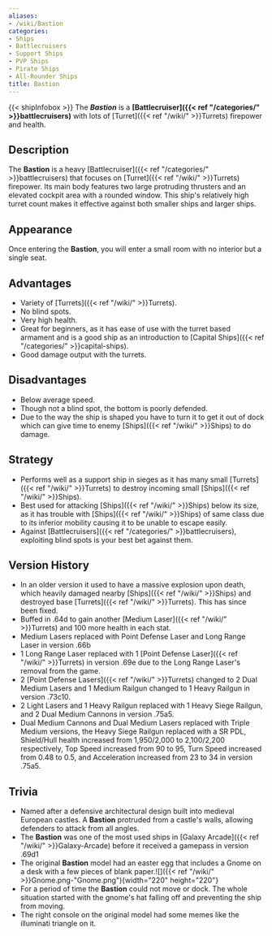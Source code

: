 ```yaml
---
aliases:
- /wiki/Bastion
categories:
- Ships
- Battlecruisers
- Support Ships
- PVP Ships
- Pirate Ships
- All-Rounder Ships
title: Bastion
---
```


{{< shipInfobox >}} The **_Bastion_** is a **[Battlecruiser]({{< ref "/categories/" >}}battlecruisers)** with lots of [Turret]({{< ref "/wiki/" >}}Turrets) firepower and health.

## Description

The **Bastion** is a heavy [Battlecruiser]({{< ref "/categories/" >}}battlecruisers) that focuses on [Turret]({{< ref "/wiki/" >}}Turrets) firepower. Its main body features two large protruding thrusters and an elevated cockpit area with a rounded window. This ship's relatively high turret count makes it effective against both smaller ships and larger ships.

## Appearance

Once entering the **Bastion**, you will enter a small room with no interior but a single seat.

## Advantages

- Variety of [Turrets]({{< ref "/wiki/" >}}Turrets).
- No blind spots.
- Very high health.
- Great for beginners, as it has ease of use with the turret based armament and is a good ship as an introduction to [Capital Ships]({{< ref "/categories/" >}}capital-ships).
- Good damage output with the turrets.

## Disadvantages

- Below average speed.
- Though not a blind spot, the bottom is poorly defended.
- Due to the way the ship is shaped you have to turn it to get it out of dock which can give time to enemy [Ships]({{< ref "/wiki/" >}}Ships) to do damage.

## Strategy

- Performs well as a support ship in sieges as it has many small [Turrets]({{< ref "/wiki/" >}}Turrets) to destroy incoming small [Ships]({{< ref "/wiki/" >}}Ships).
- Best used for attacking [Ships]({{< ref "/wiki/" >}}Ships) below its size, as it has trouble with [Ships]({{< ref "/wiki/" >}}Ships) of same class due to its inferior mobility causing it to be unable to escape easily.
- Against [Battlecruisers]({{< ref "/categories/" >}}battlecruisers), exploiting blind spots is your best bet against them.

## Version History 

- In an older version <span>it used to have a massive explosion upon death, which heavily damaged nearby [Ships]({{< ref "/wiki/" >}}Ships) and destroyed base </span>[Turrets]({{< ref "/wiki/" >}}Turrets)<span>. This has since been fixed.</span>
- Buffed in .64d to gain another [Medium Laser]({{< ref "/wiki/" >}}Turrets) and 100 more health in each stat.
- Medium Lasers replaced with Point Defense Laser and Long Range Laser in version .66b
- 1 Long Range Laser replaced with 1 [Point Defense Laser]({{< ref "/wiki/" >}}Turrets) in version .69e due to the Long Range Laser's removal from the game.
- 2 [Point Defense Lasers]({{< ref "/wiki/" >}}Turrets) changed to 2 Dual Medium Lasers and 1 Medium Railgun changed to 1 Heavy Railgun in version .73c10.
- 2 Light Lasers and 1 Heavy Railgun replaced with 1 Heavy Siege Railgun, and 2 Dual Medium Cannons in version .75a5.
- Dual Medium Cannons and Dual Medium Lasers replaced with Triple Medium versions, the Heavy Siege Railgun replaced with a SR PDL, Shield/Hull health increased from 1,950/2,000 to 2,100/2,200 respectively, Top Speed increased from 90 to 95, Turn Speed increased from 0.48 to 0.5, and Acceleration increased from 23 to 34 in version .75a5.

## Trivia

- Named after a defensive architectural design built into medieval European castles. A **Bastion** protruded from a castle's walls, allowing defenders to attack from all angles.
- The **Bastion** was one of the most used ships in [Galaxy Arcade]({{< ref "/wiki/" >}}Galaxy-Arcade) before it received a gamepass in version .69d1
- The original **Bastion** model had an easter egg that includes a Gnome on a desk with a few pieces of blank paper.![]({{< ref "/wiki/" >}}Gnome.png-"Gnome.png"){width="220" height="220"}
- For a period of time the **Bastion** could not move or dock. The whole situation started with the gnome's hat falling off and preventing the ship from moving.
- The right console on the original model had some memes like the illuminati triangle on it.